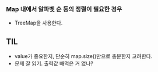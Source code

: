 

### Map 내에서 알파벳 순 등의 정렬이 필요한 경우 
- TreeMap을 사용한다.


## TIL 
- value가 중요한지, 단순히 map.size()만으로 충분한지 고려한다.
- 문제 잘 읽기. 출력값 빼먹은 거 없나?